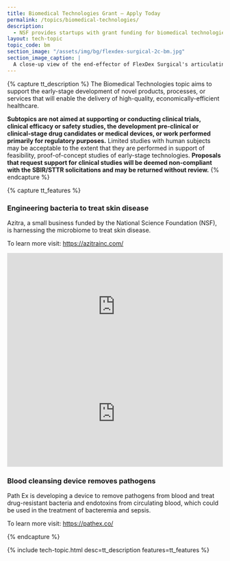 ```yaml
---
title: Biomedical Technologies Grant – Apply Today
permalink: /topics/biomedical-technologies/
description: 
  - NSF provides startups with grant funding for biomedical technologies.
layout: tech-topic
topic_code: bm
section_image: "/assets/img/bg/flexdex-surgical-2c-bm.jpg"
section_image_caption: |
  A close-up view of the end-effector of FlexDex Surgical's articulating needle-driver. This instrument is for use in laparoscopic or minimally invasive surgeries. © FlexDex, Inc.
---
```

{% capture tt_description %}
The Biomedical Technologies topic aims to support the early-stage development of novel products, processes, or services that will enable the delivery of high-quality, economically-efficient healthcare.  

**Subtopics are not aimed at supporting or conducting clinical trials, clinical efficacy or safety studies, the development pre-clinical or clinical-stage drug candidates or medical devices, or work performed primarily for regulatory purposes.** Limited studies with human subjects may be acceptable to the extent that they are performed in support of feasibility, proof-of-concept studies of early-stage technologies. **Proposals that request support for clinical studies will be deemed non-compliant with the SBIR/STTR solicitations and may be returned without review.**
{% endcapture %}

{% capture tt_features %}
<div class="usa-section usa-content usa-grid">
  <div class="image-video">
    <div class="usa-width-one-half">
      <h3>Engineering bacteria to treat skin disease</h3>
      <p>Azitra, a small business funded by the National Science Foundation (NSF), is harnessing the microbiome to treat skin disease.</p>
      <p>To learn more visit: <a href="https://azitrainc.com/">https://azitrainc.com/</a></p>
    </div>
    <div class="usa-width-one-half">
      <iframe sandbox="allow-same-origin allow-scripts" title="Azitra" width="100%" height="250" src="https://www.youtube.com/embed/mKWCoHlInZg" frameborder="0" allowfullscreen=""></iframe>
    </div>
  </div>
</div>

<div class="background-light-blue">
  <div class="usa-section usa-content usa-grid">
    <div class="image-video">
    <div class="usa-width-one-half">
      <iframe sandbox="allow-same-origin allow-scripts" title="Path Ex" width="100%" height="250" src="https://www.youtube.com/embed/fnv-hdTCSPM?modestbranding=1&showinfo=0&fs=1" frameborder="0" allowfullscreen=""></iframe>
    </div>
      <div class="usa-width-one-half">
      <h3>Blood cleansing device removes pathogens</h3>
      <p>Path Ex is developing a device to remove pathogens from blood and treat drug-resistant bacteria and endotoxins from circulating blood, which could be used in the treatment of bacteremia and sepsis.</p>
      <p>To learn more visit: <a href="https://pathex.co/">https://pathex.co/</a></p>
    </div>
  </div>
  </div>
</div>
{% endcapture %}

{% include tech-topic.html desc=tt_description features=tt_features %}

